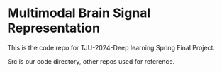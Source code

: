 # Multimodal Brain Signal Representation

This is the code repo for TJU-2024-Deep learning Spring Final Project. 

Src is our code directory, other repos used for reference.